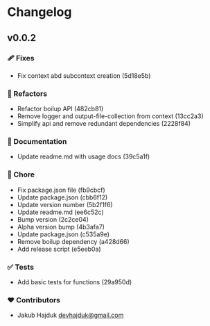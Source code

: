 # Changelog


## v0.0.2


### 🩹 Fixes

- Fix context abd subcontext creation (5d18e5b)

### 💅 Refactors

- Refactor boilup API (482cb81)
- Remove logger and output-file-collection from context (13cc2a3)
- Simplify api and remove redundant dependencies (2228f84)

### 📖 Documentation

- Update readme.md with usage docs (39c5a1f)

### 🏡 Chore

- Fix package.json file (fb9cbcf)
- Update package.json (cbb6f12)
- Update version number (5b2f1f6)
- Update readme.md (ee6c52c)
- Bump version (2c2ce04)
- Alpha version bump (4b3afa7)
- Update package.json (c535a9e)
- Remove boilup dependency (a428d66)
- Add release script (e5eeb0a)

### ✅ Tests

- Add basic tests for functions (29a950d)

### ❤️ Contributors

- Jakub Hajduk <devhajduk@gmail.com>

